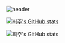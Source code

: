 
![header](https://capsule-render.vercel.app/api?type=waving&color=gradient&height=250&section=header&text=Hello,🐱0Heeju%20Software%20Engineer&fontSize=38)

[![희주's GitHub stats](https://github-readme-stats.vercel.app/api?username=heejucherish&theme=tokyonight)](https://github.com/anuraghazra/github-readme-stats)


![희주's GitHub stats](https://github-readme-stats.vercel.app/api/top-langs/?username=heejucherish&layout=compact&theme=tokyonight)
